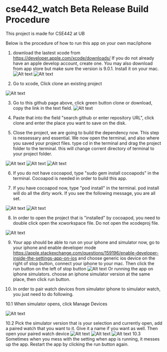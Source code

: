 # cse442_watch Beta Release Build Procedure
This project is made for CSE442 at UB

Below is the procedure of how to run this app on your own mac/iphone

1. download the lastest xcode from https://developer.apple.com/xcode/downloads/
If you do not already have an apple develop account, create one. You may also download from app store but make sure the version is 9.0.1.
Install it on your mac.
![Alt text](https://github.com/yinyifu/cse442_watch/blob/mapdirect/pictures/Screen%20Shot%202017-10-30%20at%208.33.06%20PM.png "")
![Alt text](https://github.com/yinyifu/cse442_watch/blob/mapdirect/pictures/Screen%20Shot%202017-10-30%20at%208.32.57%20PM.png "")

2. Go to xcode, Click clone an existing project 

![Alt text](https://github.com/yinyifu/cse442_watch/blob/mapdirect/pictures/Screen%20Shot%202017-10-30%20at%208.32.07%20PM.png "")

3. Go to this github page above, click green button clone or download, copy the link in the text field.
![Alt text](https://github.com/yinyifu/cse442_watch/blob/mapdirect/pictures/Screen%20Shot%202017-10-30%20at%208.33.50%20PM.png "")

4. Paste that into the field "search github or enter repository URL", click clone and enter the place you want to save on the disk.

5. Close the project, we are going to build the dependency now. This step is nessessary and essential.
We now open the terminal, and also where you saved your project files. type cd in the terminal and drag the project folder to the terminal. this will change corrent directory of terminal to your project folder.

![Alt text](https://github.com/yinyifu/cse442_watch/blob/mapdirect/pictures/Screen%20Shot%202017-10-30%20at%209.20.44%20PM.png "")
![Alt text](https://github.com/yinyifu/cse442_watch/blob/mapdirect/pictures/Screen%20Shot%202017-10-30%20at%209.21.06%20PM.png "")
![Alt text](https://github.com/yinyifu/cse442_watch/blob/mapdirect/pictures/Screen%20Shot%202017-10-30%20at%209.21.21%20PM.png "")

6. If you do not have cocoapod, type "sudo gem install cocoapods" in the terminal.
Cocoapod is needed in order to build this app.

7. If you have cocoapod now, type "pod install" in the terminal. pod install will do all the dirty work. If you see the following message, you are all set.

![Alt text](https://github.com/yinyifu/cse442_watch/blob/mapdirect/pictures/Screen%20Shot%202017-10-30%20at%209.21.41%20PM.png "")
![Alt text](https://github.com/yinyifu/cse442_watch/blob/mapdirect/pictures/Screen%20Shot%202017-10-30%20at%209.21.59%20PM.png "")

8. In order to open the project that is "installed" by cocoapod, you need to double click open the xcworkspace file. Do not open the xcodeproj file.

![Alt text](https://github.com/yinyifu/cse442_watch/blob/mapdirect/pictures/Screen%20Shot%202017-10-30%20at%209.22.47%20PM.png "")

9. Your app should be able to run on your iphone and simulator now, go to your iphone and enable developer mode
https://apple.stackexchange.com/questions/159196/enable-developer-inside-the-settings-app-on-ios
and choose generic ios device on the right of stop button, connect your iphone to your mac. Then click the run button on the left of stop button 
![Alt text](https://github.com/yinyifu/cse442_watch/blob/mapdirect/pictures/Screen%20Shot%202017-10-30%20at%2011.38.24%20PM.png "")
Or running the app on iphone simulators. choose an iphone simulator version at the same place, then click run button.

10. In order to pair watch devices from simulator iphone to simulator watch, you just need to do following.

  10.1 When simulator opens, click Manage Devices
  
  ![Alt text](https://github.com/yinyifu/cse442_watch/blob/mapdirect/pictures/Screen%20Shot%202017-10-30%20at%2011.02.02%20PM.png "")
  
  10.2 Pick the simulator version that is your selection and currently open, add a paired watch that you want to it. Give it a name if you want as well. Then open your paired watch device
  ![Alt text](https://github.com/yinyifu/cse442_watch/blob/mapdirect/pictures/Screen%20Shot%202017-10-30%20at%2011.02.13%20PM.png "")
  ![Alt text](https://github.com/yinyifu/cse442_watch/blob/mapdirect/pictures/Screen%20Shot%202017-10-30%20at%2011.02.22%20PM.png "")
  ![Alt text](https://github.com/yinyifu/cse442_watch/blob/mapdirect/pictures/Screen%20Shot%202017-10-30%20at%2011.40.25%20PM.png "")
  10.3 Sometimes when you mess with the setting when app is running, it messes up the app. Restart the app by clicking the run button again.

